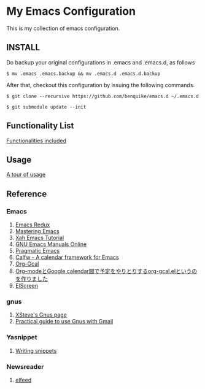 # My Emacs Configuration

This is my collection of emacs configuration.

## INSTALL
Do backup your original configurations in .emacs and .emacs.d, as follows

```
$ mv .emacs .emacs.backup && mv .emacs.d .emacs.d.backup
```

After that, checkout this configuration by issuing the following commands.

```
$ git clone --recursive https://github.com/benquike/emacs.d ~/.emacs.d
```
```
$ git submodule update --init
```

## Functionality List

[Functionalities included](FunctionalityList.md)

## Usage

[A tour of usage](UsageTour.md)

## Reference
### Emacs
1. [Emacs Redux](http://emacsredux.com/)
2. [Mastering Emacs](https://www.masteringemacs.org/)
3. [Xah Emacs Tutorial](http://ergoemacs.org/emacs/emacs.html)
4. [GNU Emacs Manuals Online](http://www.gnu.org/software/emacs/manual/)
5. [Pragmatic Emacs](http://pragmaticemacs.com/)
6. [Calfw - A calendar framework for Emacs](https://github.com/kiwanami/emacs-calfw)
7. [Org-Gcal](https://github.com/myuhe/org-gcal.el)
8. [Org-modeとGoogle calendar間で予定をやりとりするorg-gcal.elというのを作りました](http://sheephead.homelinux.org/2014/03/14/7023/)
9. [ElScreen](https://github.com/knu/elscreen)

### gnus
1. [XSteve's Gnus page](http://www.xsteve.at/prg/gnus/)
2. [Practical guide to use Gnus with Gmail](http://blog.binchen.org/posts/notes-on-using-gnus.html)

### Yasnippet
1. [Writing snippets](https://capitaomorte.github.io/yasnippet/snippet-development.html)

### Newsreader
1. [elfeed](https://github.com/skeeto/elfeed)
